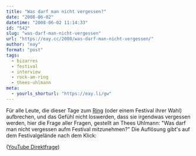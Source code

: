 ```yaml
---
title: "Was darf man nicht vergessen?"
date: "2008-06-02"
datetime: "2008-06-02 11:14:33"
id: "542"
slug: "was-darf-man-nicht-vergessen"
url: "https://eay.cc/2008/was-darf-man-nicht-vergessen/"
author: "eay"
format: "post"
tags:
  - bizarres
  - festival
  - interview
  - rock-am-ring
  - thees-uhlmann
meta:
  - yourls_shorturl: "https://eay.li/gw"
---
```


Für alle Leute, die dieser Tage zum [Ring](//eay.cc/tag/rockamring/) (oder einem Festival ihrer Wahl) aufbrechen, und das Gefühl nicht loswerden, dass sie irgendwas vergessen werden, hier die Frage aller Fragen, gestellt an Thees Uhlmann: "Was darf man nicht vergessen aufm Festival mitzunehmen?" Die Auflösung gibt's auf dem Festivalgelände nach dem Klick:

 ([YouTube Direktfrage](http://www.youtube.com/watch?v=YpkBzcIIizA))
